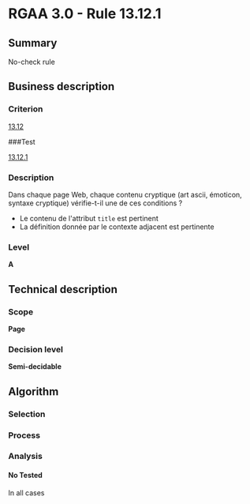 # RGAA 3.0 -  Rule 13.12.1

## Summary

No-check rule

## Business description

### Criterion

[13.12](http://disic.github.io/rgaa_referentiel_en/RGAA3.0_Criteria_English_version_v1.html#crit-13-12)

###Test

[13.12.1](http://disic.github.io/rgaa_referentiel_en/RGAA3.0_Criteria_English_version_v1.html#test-13-12-1)

### Description

Dans chaque page Web, chaque contenu cryptique (art ascii, &eacute;moticon, syntaxe cryptique) v&eacute;rifie-t-il une de ces conditions ? 
 
 *  Le contenu de l'attribut `title` est pertinent 
 *  La d&eacute;finition donn&eacute;e par le contexte adjacent est pertinente 


### Level

**A**

## Technical description

### Scope

**Page**

### Decision level

**Semi-decidable**

## Algorithm

### Selection

### Process

### Analysis

#### No Tested 

In all cases







